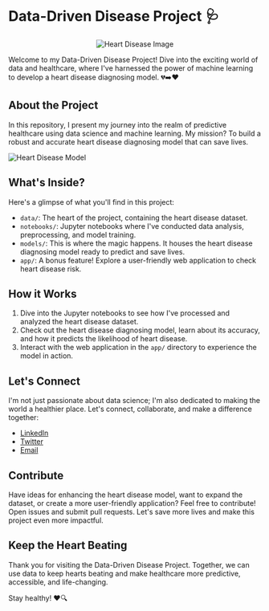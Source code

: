 # Data-Driven Disease Project 🩺

<div align="center">
  <img src="https://images.vexels.com/media/users/3/136170/isolated/lists/1a0fc726567fe21282676126358b795d-heart-disease-logo.png" alt="Heart Disease Image">
</div>

Welcome to my Data-Driven Disease Project! Dive into the exciting world of data and healthcare, where I've harnessed the power of machine learning to develop a heart disease diagnosing model. 💔➡️❤️

## About the Project

In this repository, I present my journey into the realm of predictive healthcare using data science and machine learning. My mission? To build a robust and accurate heart disease diagnosing model that can save lives.

![Heart Disease Model](model.png)

## What's Inside?

Here's a glimpse of what you'll find in this project:

- `data/`: The heart of the project, containing the heart disease dataset.
- `notebooks/`: Jupyter notebooks where I've conducted data analysis, preprocessing, and model training.
- `models/`: This is where the magic happens. It houses the heart disease diagnosing model ready to predict and save lives.
- `app/`: A bonus feature! Explore a user-friendly web application to check heart disease risk.

## How it Works

1. Dive into the Jupyter notebooks to see how I've processed and analyzed the heart disease dataset.
2. Check out the heart disease diagnosing model, learn about its accuracy, and how it predicts the likelihood of heart disease.
3. Interact with the web application in the `app/` directory to experience the model in action.

## Let's Connect

I'm not just passionate about data science; I'm also dedicated to making the world a healthier place. Let's connect, collaborate, and make a difference together:

- [LinkedIn](https://www.linkedin.com/in/syed-abid-hassan-bb569b1b8/)
- [Twitter](https://twitter.com/SyedAbi70523793)
- [Email](abidhassanjaffri31@gmail.com)

## Contribute

Have ideas for enhancing the heart disease model, want to expand the dataset, or create a more user-friendly application? Feel free to contribute! Open issues and submit pull requests. Let's save more lives and make this project even more impactful.

## Keep the Heart Beating

Thank you for visiting the Data-Driven Disease Project. Together, we can use data to keep hearts beating and make healthcare more predictive, accessible, and life-changing.

Stay healthy! ❤️🔍
